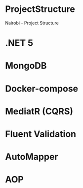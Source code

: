 # ProjectStructure
Nairobi - Project Structure 

# .NET 5
# MongoDB
# Docker-compose
# MediatR (CQRS)
# Fluent Validation
# AutoMapper
# AOP

